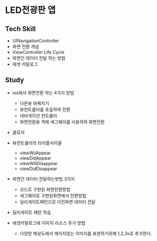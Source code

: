 LED전광판 앱
=============

## Tech Skill

- UINavigationController
- 화면 전환 개념
- ViewController Life Cycle
- 화면간 데이터 전달 하는 방법
- 에셋 카탈로그

## Study

- ios에서 화면전환 하는 4가지 방법
  * 다른뷰 바꿔치기
  * 뷰컨트롤러를 호출하여 전환
  * 네비게이션 컨트롤러
  * 화면전환용 객체 세그웨이를 사용하여 화면전환

- 클로저 

- 뷰컨트롤러의 라이플사이클
  * viewWiiAppear
  * viewDidAppear
  * viewWillDisappear
  * viewDidDisappear

- 화면간 데이터 전달하는방법 3가지

  * 코드로 구현된 화면전환방법
  * 세그웨이로 구현된화면에서 전환방법
  * 딜리게이트패턴으로 이전화면 데이터 전달


- 딜리게이트 패턴 학습

- 에셋카탈로그에 이미지 리소스 추가 방법 
  * 다양한 해상도에서 깨지지않는 이미지를 표현하기위해 1,2,3x로 추가한다. 
